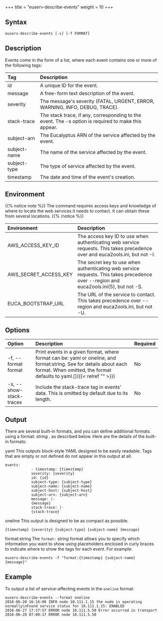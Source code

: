 +++
title = "euserv-describe-events"
weight = 10
+++


## Syntax


    euserv-describe-events [-s] [-f FORMAT]


## Description
Events come in the form of a list, where each event contains one or more of the following tags: 



| Tag | Description | 
|  :---- |  :---- | 
| id | A unique ID for the event. | 
| message | A free-form text description of the event. | 
| severity | The message's severity (FATAL, URGENT, ERROR, WARNING, INFO, DEBUG, TRACE). | 
| stack-trace | The stack trace, if any, corresponding to the event. The -s option is required to make this appear. | 
| subject-arn | The Eucalyptus ARN of the service affected by the event. | 
| subject-name | The name of the service affected by the event. | 
| subject-type | The type of service affected by the event. | 
| timestamp | The date and time of the event's creation. | 


## Environment

{{% notice note %}}
The command requires access keys and knowledge of where to locate the web services it needs to contact. It can obtain these from several locations. 
{{% /notice %}}


| Environment | Description | 
|  :---- |  :---- | 
| AWS_ACCESS_KEY_ID | The access key ID to use when authenticating web service requests. This takes precedence over and euca2ools.ini, but not -I. | 
| AWS_SECRET_ACCESS_KEY | The secret key to use when authenticating web service requests. This takes precedence over --region and euca2ools.ini(5), but not -S. | 
| EUCA_BOOTSTRAP_URL | The URL of the service to contact. This takes precedence over --region and euca2ools.ini, but not -U. | 


## Options


| Option | Description | Required | 
|  :---- |  :---- |  :---- | 
| -f, --format format | Print events in a given format, where format can be: yaml or oneline, and format:string. See for details about each format. When omitted, the format defaults to yaml.[]({{< relref "" >}}) | No | 
| -s, --show-stack-traces | Include the stack-trace tag in events' data. This is omitted by default due to its length. | No | 


## Output
There are several built-in formats, and you can define additional formats using a format: *string* , as described below. Here are the details of the built-in formats: 


yaml
 This outputs block-style YAML designed to be easily readable. Tags that are empty or not defined do not appear in this output at all. 

    events:
                - timestamp: {timestamp}
                severity: {severity}
                id: {id}
                subject-type: {subject-type}
                subject-name: {subject-name}
                subject-host: {subject-host}
                subject-arn: {subject-arn}
                message: |-
                {message}
                stack-trace: |-
                {stack-trace}


oneline
 This output is designed to be as compact as possible. 

    {timestamp} {severity} {subject-type} {subject-name} {message}


format:string
 The `format:` *string* format allows you to specify which information you want to show using placeholders enclosed in curly braces to indicate where to show the tags for each event. For example: 

    euserv-describe-events -f "format:{timestamp} {subject-name} {message}"



## Example
To output a list of service-affecting events in the `oneline` format: 



    euserv-describe-events --format oneline
    2016-06-20 16:16:08 INFO node 10.111.1.15 the node is operating normally\nFound service status for 10.111.1.15: ENABLED
    2016-06-27 17:37:57 ERROR node 10.111.5.50 Error occurred in transport
    2016-06-28 07:00:17 ERROR node 10.111.5.50

